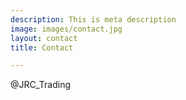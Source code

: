 ```yaml
---
description: This is meta description
image: images/contact.jpg
layout: contact
title: Contact

---
```

@JRC_Trading
